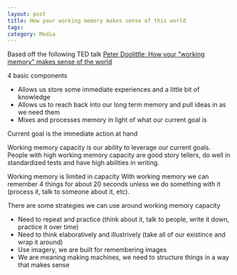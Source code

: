 ```yaml
---
layout: post
title: How your working memory makes sense of this world
tags: 
category: Media
---
```


Based off the following TED talk [Peter Doolittle: How your "working memory" makes sense of the world](https://www.youtube.com/watch?v=UWKvpFZJwcE)  

4 basic components
- Allows us store some immediate experiences and a little bit of knowledge
- Allows us to reach back into our long term memory and pull ideas in as we need them  
- Mixes and processes memory in light of what our current goal is

Current goal is the immediate action at hand

Working memory capacity is our ability to leverage our current goals.
People with high working memory capacity are good story tellers, do well in standardized tests and have high abilities in writing.

Working memory is limited in capacity
With working memory we can remember 4 things for about 20 seconds unless we do something with it (process it, talk to someone about it, etc).

There are some strategies we can use around working memory capacity
- Need to repeat and practice (think about it, talk to people, write it down, practice it over time)
- Need to think elaboratively and illustrively (take all of our existince and wrap it around)
- Use imagery, we are built for remembering images
- We are meaning making machines, we need to structure things in a way that makes sense

